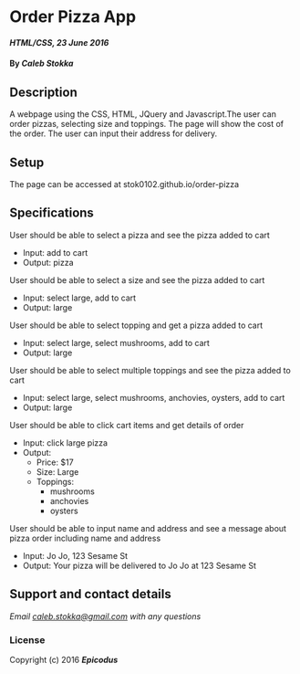 # Order Pizza App

#### _HTML/CSS, 23 June 2016_

#### By _**Caleb Stokka**_

## Description

A webpage using the CSS, HTML, JQuery and Javascript.The user can order pizzas, selecting size and toppings. The page will show the cost of the order. The user can input their address for delivery.

## Setup

The page can be accessed at stok0102.github.io/order-pizza

## Specifications

User should be able to select a pizza and see the pizza added to cart
* Input: add to cart
* Output: pizza

User should be able to select a size and see the pizza added to cart
* Input: select large, add to cart
* Output: large

User should be able to select topping and get a pizza added to cart
* Input: select large, select mushrooms, add to cart
* Output: large

User should be able to select multiple toppings and see the pizza added to cart
* Input: select large, select mushrooms, anchovies, oysters, add to cart
* Output: large

User should be able to click cart items and get details of order
* Input: click large pizza
* Output: <br>
  * Price: $17
  * Size: Large
  * Toppings:
    * mushrooms
    * anchovies
    * oysters

User should be able to input name and address and see a message about pizza order including name and address
* Input: Jo Jo, 123 Sesame St
* Output: Your pizza will be delivered to Jo Jo at 123 Sesame St


## Support and contact details

_Email caleb.stokka@gmail.com with any questions_


### License

Copyright (c) 2016 **_Epicodus_**
